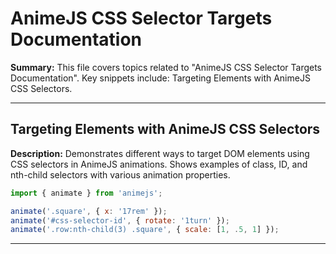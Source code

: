 # AnimeJS CSS Selector Targets Documentation

**Summary:** This file covers topics related to "AnimeJS CSS Selector Targets Documentation". Key snippets include: Targeting Elements with AnimeJS CSS Selectors.

---

## Targeting Elements with AnimeJS CSS Selectors

**Description:** Demonstrates different ways to target DOM elements using CSS selectors in AnimeJS animations. Shows examples of class, ID, and nth-child selectors with various animation properties.

```javascript
import { animate } from 'animejs';

animate('.square', { x: '17rem' });
animate('#css-selector-id', { rotate: '1turn' });
animate('.row:nth-child(3) .square', { scale: [1, .5, 1] });
```

---